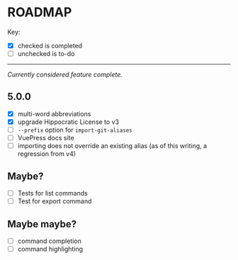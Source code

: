 # ROADMAP

Key:

- [x] checked is completed
- [ ] unchecked is to-do

---

_Currently considered feature complete._

## 5.0.0

- [x] multi-word abbreviations
- [x] upgrade Hippocratic License to v3
- [ ] `--prefix` option for `import-git-aliases`
- [ ] VuePress docs site
- [ ] importing does not override an existing alias (as of this writing, a regression from v4)

## Maybe?

- [ ] Tests for list commands
- [ ] Test for export command

## Maybe maybe?

- [ ] command completion
- [ ] command highlighting
